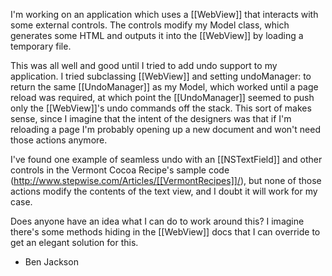 I'm working on an application which uses a [[WebView]] that interacts with some external controls. The controls modify my Model class, which generates some HTML and outputs it into the [[WebView]] by loading a temporary file.

This was all well and good until I tried to add undo support to my application. I tried subclassing [[WebView]] and setting undoManager: to
return the same [[UndoManager]] as my Model, which worked until a page reload was required, at which point the [[UndoManager]] seemed to push
only the [[WebView]]'s undo commands off the stack. This sort of makes sense, since I imagine that the intent of the designers was that if I'm reloading a page I'm probably opening up a new document and won't need those actions anymore.

I've found one example of seamless undo with an [[NSTextField]] and other controls in the Vermont Cocoa Recipe's sample code
(http://www.stepwise.com/Articles/[[VermontRecipes]]/), but none of those actions modify the contents of the text view, and I doubt it will work for my case.

Does anyone have an idea what I can do to work around this? I imagine there's some methods hiding in the [[WebView]] docs that I can override to get an elegant solution for this.

- Ben Jackson